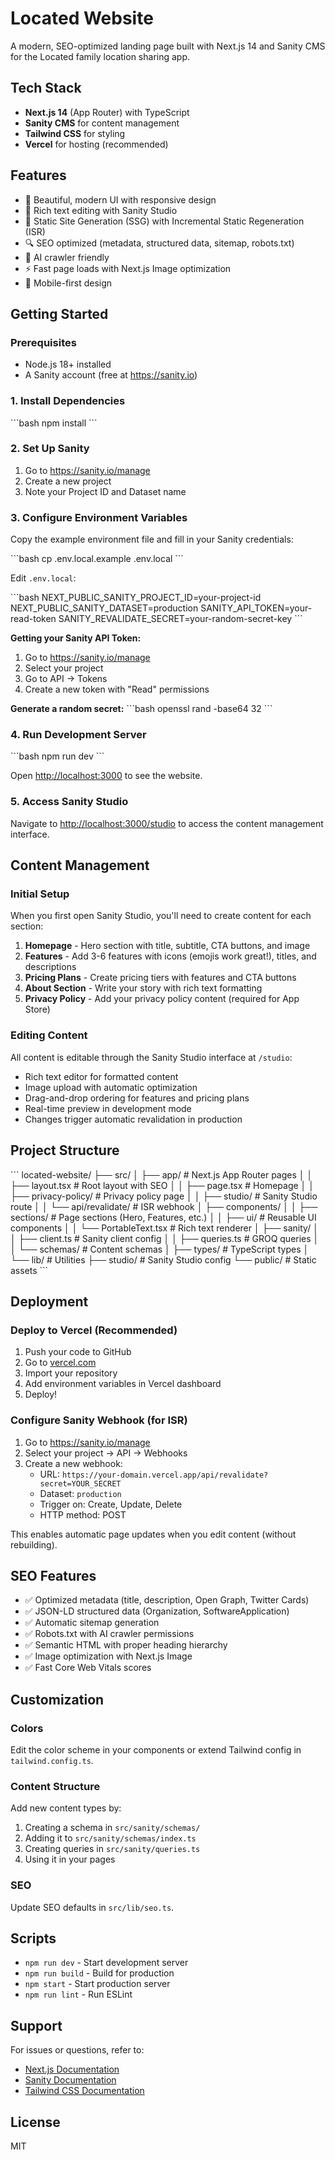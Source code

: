 # Located Website

A modern, SEO-optimized landing page built with Next.js 14 and Sanity CMS for the Located family location sharing app.

## Tech Stack

- **Next.js 14** (App Router) with TypeScript
- **Sanity CMS** for content management
- **Tailwind CSS** for styling
- **Vercel** for hosting (recommended)

## Features

- 🎨 Beautiful, modern UI with responsive design
- 📝 Rich text editing with Sanity Studio
- 🚀 Static Site Generation (SSG) with Incremental Static Regeneration (ISR)
- 🔍 SEO optimized (metadata, structured data, sitemap, robots.txt)
- 🤖 AI crawler friendly
- ⚡ Fast page loads with Next.js Image optimization
- 📱 Mobile-first design

## Getting Started

### Prerequisites

- Node.js 18+ installed
- A Sanity account (free at https://sanity.io)

### 1. Install Dependencies

\`\`\`bash
npm install
\`\`\`

### 2. Set Up Sanity

1. Go to https://sanity.io/manage
2. Create a new project
3. Note your Project ID and Dataset name

### 3. Configure Environment Variables

Copy the example environment file and fill in your Sanity credentials:

\`\`\`bash
cp .env.local.example .env.local
\`\`\`

Edit `.env.local`:

\`\`\`bash
NEXT_PUBLIC_SANITY_PROJECT_ID=your-project-id
NEXT_PUBLIC_SANITY_DATASET=production
SANITY_API_TOKEN=your-read-token
SANITY_REVALIDATE_SECRET=your-random-secret-key
\`\`\`

**Getting your Sanity API Token:**
1. Go to https://sanity.io/manage
2. Select your project
3. Go to API → Tokens
4. Create a new token with "Read" permissions

**Generate a random secret:**
\`\`\`bash
openssl rand -base64 32
\`\`\`

### 4. Run Development Server

\`\`\`bash
npm run dev
\`\`\`

Open [http://localhost:3000](http://localhost:3000) to see the website.

### 5. Access Sanity Studio

Navigate to [http://localhost:3000/studio](http://localhost:3000/studio) to access the content management interface.

## Content Management

### Initial Setup

When you first open Sanity Studio, you'll need to create content for each section:

1. **Homepage** - Hero section with title, subtitle, CTA buttons, and image
2. **Features** - Add 3-6 features with icons (emojis work great!), titles, and descriptions
3. **Pricing Plans** - Create pricing tiers with features and CTA buttons
4. **About Section** - Write your story with rich text formatting
5. **Privacy Policy** - Add your privacy policy content (required for App Store)

### Editing Content

All content is editable through the Sanity Studio interface at `/studio`:

- Rich text editor for formatted content
- Image upload with automatic optimization
- Drag-and-drop ordering for features and pricing plans
- Real-time preview in development mode
- Changes trigger automatic revalidation in production

## Project Structure

\`\`\`
located-website/
├── src/
│   ├── app/                    # Next.js App Router pages
│   │   ├── layout.tsx         # Root layout with SEO
│   │   ├── page.tsx           # Homepage
│   │   ├── privacy-policy/    # Privacy policy page
│   │   ├── studio/            # Sanity Studio route
│   │   └── api/revalidate/    # ISR webhook
│   ├── components/
│   │   ├── sections/          # Page sections (Hero, Features, etc.)
│   │   ├── ui/                # Reusable UI components
│   │   └── PortableText.tsx   # Rich text renderer
│   ├── sanity/
│   │   ├── client.ts          # Sanity client config
│   │   ├── queries.ts         # GROQ queries
│   │   └── schemas/           # Content schemas
│   ├── types/                 # TypeScript types
│   └── lib/                   # Utilities
├── studio/                    # Sanity Studio config
└── public/                    # Static assets
\`\`\`

## Deployment

### Deploy to Vercel (Recommended)

1. Push your code to GitHub
2. Go to [vercel.com](https://vercel.com)
3. Import your repository
4. Add environment variables in Vercel dashboard
5. Deploy!

### Configure Sanity Webhook (for ISR)

1. Go to https://sanity.io/manage
2. Select your project → API → Webhooks
3. Create a new webhook:
   - URL: `https://your-domain.vercel.app/api/revalidate?secret=YOUR_SECRET`
   - Dataset: `production`
   - Trigger on: Create, Update, Delete
   - HTTP method: POST

This enables automatic page updates when you edit content (without rebuilding).

## SEO Features

- ✅ Optimized metadata (title, description, Open Graph, Twitter Cards)
- ✅ JSON-LD structured data (Organization, SoftwareApplication)
- ✅ Automatic sitemap generation
- ✅ Robots.txt with AI crawler permissions
- ✅ Semantic HTML with proper heading hierarchy
- ✅ Image optimization with Next.js Image
- ✅ Fast Core Web Vitals scores

## Customization

### Colors

Edit the color scheme in your components or extend Tailwind config in `tailwind.config.ts`.

### Content Structure

Add new content types by:
1. Creating a schema in `src/sanity/schemas/`
2. Adding it to `src/sanity/schemas/index.ts`
3. Creating queries in `src/sanity/queries.ts`
4. Using it in your pages

### SEO

Update SEO defaults in `src/lib/seo.ts`.

## Scripts

- `npm run dev` - Start development server
- `npm run build` - Build for production
- `npm start` - Start production server
- `npm run lint` - Run ESLint

## Support

For issues or questions, refer to:
- [Next.js Documentation](https://nextjs.org/docs)
- [Sanity Documentation](https://www.sanity.io/docs)
- [Tailwind CSS Documentation](https://tailwindcss.com/docs)

## License

MIT
